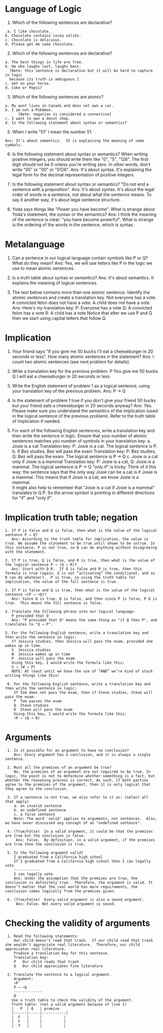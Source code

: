 # Language of Logic

  1. Which of the following sentences are declarative?

    _a. I like chocolate._
    b. Chocolate contains cocoa solids.
    c. Chocolate is delicious.
    d. Please get me some chocolate.

  2. Which of the following sentences are declarative?

    a. The best things in life are free.
    b. He who laughs last, laughs best.
      [Note: this sentence is declarative but it will be hard to capture in logic 
      because its truth is ambiguous.]
    c. Get on your horse.
    d. Coke or Pepsi?

  3. Which of the following sentences are atomic?

    a. My aunt lives in Canada and does not own a car.
    b. I am not a Pokémon.
		  [Note: negation is considered a connective]
    c. I want to own a donut shop.
    d. Is the following statement about syntax or semantics?

  5. When I write "51" I mean the number 51.
     
    Ans: It's about semantics.  It is explaining the meaning of some symbols. 
  
  6. Is the following statement about syntax or semantics?
     When writing positive integers, you should write them like "0", "5", "126".  The first digit should not be 0 unless you're writing zero.  In other words, don't write "05" or "00" or "0126".
     Ans: It's about syntax.  It's explaining the legal form for the decimal representation of positive integers.

  7. Is the following statement about syntax or semantics?
     "Do not end a sentence with a preposition".
      Ans: It's about syntax.  It's about the legal order of words in a sentence, not about what the sentence means.  To say it another way, it's about legal sentence structure.

  8. Yoda says things like "Power you have become".  What is strange about Yoda's statement, the syntax or the semantics?
     Ans: I think the meaning of the sentence is clear: "you have become powerful".  What is strange is the ordering of the words in 
     the sentence, which is syntax.

# Metalanguage

  1. Can a sentence in our logical language contain symbols like P or Q? What do they mean?
     Ans: Yes, we will use letters like P in the logic we use to mean atomic sentences.

  2. Is a truth table about syntax or semantics?
     Ans: It's about semantics.  It explains the meaning of logical sentences.

  3. The text below contains more than one atomic sentence.  Identify the atomic sentences and create a translation key.
     Not everyone has a vote.  A convicted felon does not have a vote.  A child does not have a vote.
      Ans: Here's my translation key:
      P: Everyone has a vote
      Q: A convicted felon has a vote
      R: A child has a vote
      Notice that after we use P and Q then we start using capital letters that follow Q.

# Implication

   1. Your friend says "If you give me 50 bucks I'll eat a cheeseburger in 20 seconds or less".   How many atomic sentences in the statement?
   Ans: I count two atomic sentences (see next problem for details).

   2. Write a translation key for the previous problem.
      P  You give me 50 bucks
      Q  I will eat a cheeseburger in 20 seconds or less

   3. Write the English statement of problem 1 as a logical sentence, using your translation key of the previous problem.
      Ans: P → Q

   4. Is the statement of problem 1 true if you don't give your friend 50 bucks but your friend eats a cheeseburger in 20 seconds anyway?
      Ans: Yes. Please make sure you understand the semantics of the implication (used in the logical sentence of the previous problem). Refer to the truth table of implication if needed.
   
   5. For each of the following English sentences, write a translation key and then write the sentence in logic. Ensure that your number of atomic sentences matches you number of symbols in your translation key:
      a. Josie is a cat 
        Translation key: P: Josie is a cat.  The logical sentence is P.
      b. If Bez studies, Bez will pass the exam
        Translation key: P: Bez studies, Q: Bez will pass the exam. The logical sentence is P → Q
      c. Josie is a cat only if Josie is a mammal
        Translation key: P: Josie is a cat, Q: Josie is a mammal.  The logical sentence is P → Q
        "only if" is tricky.  Think of it this way: the sentence says that the only way Josie can be a cat is if Josie is a mammal.  This means that if Josie is a cat, we know Josie is a mammal.  
        It might also help to remember that "Josie is a cat if Josie is a mammal" translates to Q P.  So the arrow symbol is pointing in different directions for "if" and "only if".

# Implication truth table; negation

    1. If P is false and Q is false, then what is the value of the logical sentence P → Q?
       Ans: According to the truth table for implication, the value is true. We assume the statement to be true until shown to be untrue. In this instance, P is not true, so Q can do anything without disagreeing with the statement.
    
    2. If P is true, Q is false, and R is true, then what is the value of the logical sentence P → (Q → R)?
       Ans: Start with Q R.  If Q is false and R is true, then this formula is true (again, Q is not “activating” the conditional, and so R can do whatever).  P is true, so using the truth table for implication, the value of the full sentence is true.
    
    3. If P is false and Q is true, then what is the value of the logical sentence ¬(P → ¬Q)?
       Ans: Since Q is true, Q is false, and then since P is false, P Q is true.  This means the full sentence is false.
    
    4. Translate the following phrase into our logical language:
       P provided that Q
       Ans: "P provided that Q" means the same thing as "if Q then P", and translates to "Q → P".

    5. For the following English sentence, write a translation key and then write the sentence in logic:
       If Jessica studies, then Jessica will pass the exam, provided she wakes up in time.
       S  Jessica studies
       W  Jessica wakes up in time
       P  Jessica will pass the exam
       Using this key, I would write the formula like this:
       S → (W → P)
       NOTE: At least until we have the use of “AND” we’re kind of stuck writing things like this!

     6. For the following English sentence, write a translation key and then write the sentence in logic:
        If Tom does not pass the exam, then if Steve studies, Steve will pass the exam.
        P  Tom passes the exam
        Q  Steve studies
        R  Steve will pass the exam
        Using this key, I would write the formula like this:
        ¬P → (Q → R)

# Arguments

     1. Is it possible for an argument to have no conclusion?
        Ans: Every argument has a conclusion, and it is always a single sentence.

     2. Must all the premises of an argument be true?
        No, the premises of an argument are not required to be true. In logic, the point is not to determine whether something is a fact, but whether the reasoning process is correct. As such, if both parties agree to the premises of the argument, then it is only logical that they agree to the conclusion.

     3. If a sentence is not true, we also refer to it as: (select all that apply)
        a. an invalid sentence
        b. an undefined sentence 
        c. a false sentence
        Note: The word 'valid' applies to arguments, not sentences.  Also, we have never discussed any concept of an "undefined sentence".

     4. (True/False)  In a valid argument, it could be that the premises are true but the conclusion is false.
         Ans: False.  By definition, in a valid argument, if the premises are true then the conclusion is true.

     5. Is the following argument valid?
        I graduated from a California high school
        If I graduated from a California high school then I can legally vote
        ------------
        I can legally vote
        Ans: Under the assumption that the premises are true, the conclusion is definitely true.  Therefore, the argument is valid. It doesn’t matter that the real world has more requirements, the conclusion comes logically from the premises given.

     6. (True/False)  Every valid argument is also a sound argument.
         Ans: False. Not every valid argument is sound.

# Checking the validity of arguments

     1. Read the following statements:
        Our child doesn't read that trash.  If our child read that trash she wouldn't appreciate real literature.  Therefore, our child appreciates real literature.  
        Produce a translation key for this sentence.
        Translation key:
        P	Our child reads that trash
        Q	Our child appreciates fine literature

     2. Translate the sentence to a logical argument.
        Argument:
        ¬P
        P → ¬Q
        -------------
        Q
       Use a truth table to check the validity of the argument.
       Truth table: (not a valid argument because of line 1)
       |   P  | Q   | premise
       |-----:|-----|-----------|
       |  F   |     |          |
       |  F   |     |          |
       |  T   |     |          |
